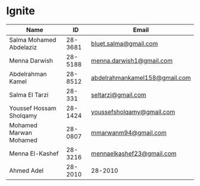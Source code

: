 # Ignite
| Name | ID | Email|
|------|----|------|
|Salma Mohamed Abdelaziz | 28-3681 | bluet.salma@gmail.com |
|Menna Darwish | 28-5188 | menna.darwish1@gmail.com |
|Abdelrahman Kamel | 28-8512 | abdelrahmankamel158@gmail.com |
|Salma El Tarzi | 28-331 | seltarzi@gmail.com | 
|Youssef Hossam Sholqamy | 28-1424 | youssefsholqamy@gmail.com |
|Mohamed Marwan Mohamed | 28-0807  | mmarwanm94@gmail.com |
|Menna El-Kashef | 28-3216|mennaelkashef23@gmail.com |
|Ahmed Adel |28-2010 | 28-2010|